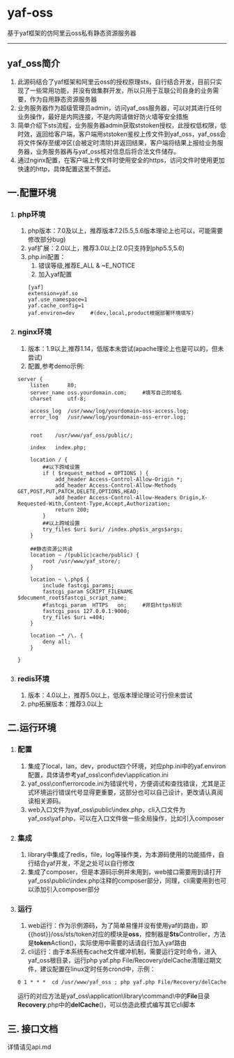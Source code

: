 # yaf-oss
基于yaf框架的仿阿里云oss私有静态资源服务器
***
## yaf_oss简介
1. 此源码结合了yaf框架和阿里云oss的授权原理sts，自行结合开发，目前只实现了一些常用功能，并没有做集群开发，所以只用于互联公司自身的业务需要，作为自用静态资源服务器
2. 业务服务器作为超级管理员admin，访问yaf_oss服务器，可以对其进行任何业务操作，最好是内网连接，不是内网请做好防火墙等安全措施
3. 简单介绍下sts流程，业务服务器admin获取ststoken授权，此授权低权限，低时效，返回给客户端，客户端用ststoken鉴权上传文件到yaf_oss，yaf_oss会将文件保存至缓冲区(会被定时清除)并返回结果，客户端将结果上报给业务服务器，业务服务器再与yaf_oss核对信息后将合法文件储存。
4. 通过nginx配置，在客户端上传文件时使用安全的https，访问文件时使用更加快速的http，具体配置这里不赘述。

## 一.配置环境

1. ### php环境
    1. php版本：7.0及以上，推荐版本7.2(5.5,5.6版本理论上也可以，可能需要修改部分bug)
    1. yaf扩展：2.0以上，推荐3.0以上(2.0只支持到php5.5,5.6)
    1. php.ini配置：
        1. 错误等级,推荐E_ALL & ~E_NOTICE
        1. 加入yaf配置
        ```
        [yaf]
        extension=yaf.so
        yaf.use_namespace=1
        yaf.cache_config=1
        yaf.environ=dev     #(dev,local,product根据部署环境填写)
        ```

1. ### nginx环境
    1. 版本：1.9以上,推荐1.14，低版本未尝试(apache理论上也是可以的，但未尝试)
    1. 配置,参考demo示例:
    ```
    server {
    	listen      80;
    	server_name oss.yourdomain.com;		#填写自己的域名
    	charset     utf-8;
    	
    	access_log  /usr/www/log/yourdomain-oss-access.log;
    	error_log   /usr/www/log/yourdomain-oss-error.log;
    
    
    	root    /usr/www/yaf_oss/public/;
    
    	index   index.php;
    	
    	location / {
    		##以下跨域设置
    		if ( $request_method = OPTIONS ) {
    			add_header Access-Control-Allow-Origin *;
    			add_header Access-Control-Allow-Methods GET,POST,PUT,PATCH,DELETE,OPTIONS,HEAD;
    			add_header Access-Control-Allow-Headers Origin,X-Requested-With,Content-Type,Accept,Authorization;
    			return 200;
    		}
    		##以上跨域设置
    		try_files $uri $uri/ /index.php$is_args$args;
    	}
    	
    	##静态资源公共读
    	location ~ /(public|cache/public) {
    		root /usr/www/yaf_store/;
    	}
    
    	location ~ \.php$ {
    		include fastcgi_params;
    		fastcgi_param SCRIPT_FILENAME $document_root$fastcgi_script_name;
    		#fastcgi_param  HTTPS	on;		#开启https标识
    		fastcgi_pass 127.0.0.1:9000;
    		try_files $uri =404;
    	}
    	
    	location ~* /\. {
    		deny all;
    	}
    	
    }
    ```

1. ### redis环境
    1. 版本：4.0以上，推荐5.0以上，低版本理论理论可行但未尝试
    1. php拓展版本：推荐3.0以上

## 二.运行环境
1. ### 配置
    1. 集成了local，lan，dev，product四个环境，对应php.ini中的yaf.environ配置，具体请参考yaf_oss\conf\dev\application.ini
    1. yaf_oss\conf\errorcode.ini为错误代号，方便调试和查找错误，尤其是正式环境运行错误代号显得更重要，这部分也可以自己设计，更改请认真阅读相关源码。
    1. web入口文件为yaf_oss\public\index.php，cli入口文件为yaf_oss\yaf.php，可以在入口文件做一些全局操作，比如引入composer

1. ### 集成
    1. library中集成了redis，file，log等操作类，为本源码使用的功能插件，自行结合yaf开发，不足之处可以自行修改
    2. 集成了composer，但是本源码示例并未用到，web接口需要用到请打开yaf_oss\public\index.php注释的composer部分，同理，cli需要用到也可以添加引入composer部分

1. ### 运行
    1. web运行：作为示例源码，为了简单易懂并没有使用yaf的路由，即{{host}}/oss/sts/token对应的模块是**oss**，控制器是**Sts**Controller，方法是**token**Action()，实际使用中需要的话请自行加入yaf路由
    2. cli运行：由于本系统有cache文件缓冲机制，需要运行定时命令，进入yaf_oss根目录，运行php yaf.php File/Recovery/delCache清理过期文件，建议配置在linux定时任务crond中，示例：
    ```
    0 1 * * *  cd /usr/www/yaf_oss ; php yaf.php File/Recovery/delCache
    ```
    运行的对应方法是yaf_oss\application\library\command\中的**File**目录**Recovery**.php中的**delCache**()，可以仿造此模式编写其它cli脚本
    
## 三. 接口文档
详情请见api.md

